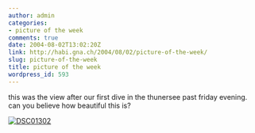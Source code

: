 ```yaml
---
author: admin
categories:
- picture of the week
comments: true
date: 2004-08-02T13:02:20Z
link: http://habi.gna.ch/2004/08/02/picture-of-the-week/
slug: picture-of-the-week
title: picture of the week
wordpress_id: 593
---
```


this was the view after our first dive in the thunersee past friday evening.
can you believe how beautiful this is?

[![DSC01302](http://habi.gna.ch/blog/images/DSC01302-tm.jpg)](http://habi.gna.ch/blog/images/DSC01302.JPG)
